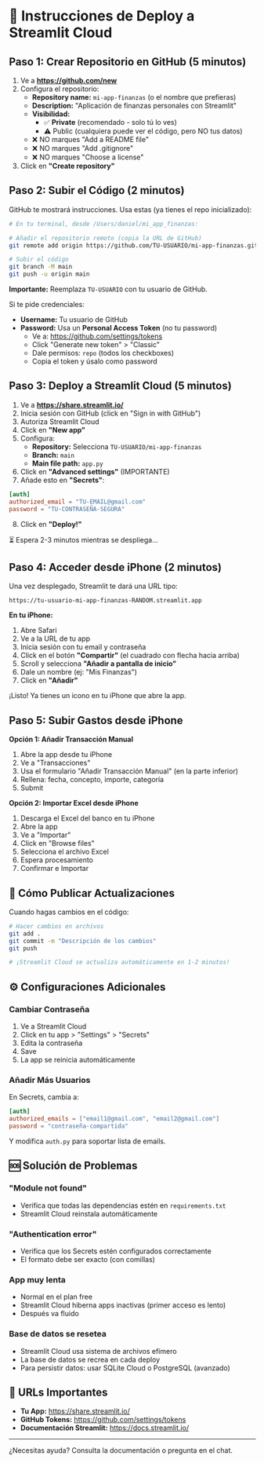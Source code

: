 # 🚀 Instrucciones de Deploy a Streamlit Cloud

## Paso 1: Crear Repositorio en GitHub (5 minutos)

1. Ve a **https://github.com/new**
2. Configura el repositorio:
   - **Repository name:** `mi-app-finanzas` (o el nombre que prefieras)
   - **Description:** "Aplicación de finanzas personales con Streamlit"
   - **Visibilidad:**
     - ✅ **Private** (recomendado - solo tú lo ves)
     - ⚠️ Public (cualquiera puede ver el código, pero NO tus datos)
   - ❌ NO marques "Add a README file"
   - ❌ NO marques "Add .gitignore"
   - ❌ NO marques "Choose a license"
3. Click en **"Create repository"**

## Paso 2: Subir el Código (2 minutos)

GitHub te mostrará instrucciones. Usa estas (ya tienes el repo inicializado):

```bash
# En tu terminal, desde /Users/daniel/mi_app_finanzas:

# Añadir el repositorio remoto (copia la URL de GitHub)
git remote add origin https://github.com/TU-USUARIO/mi-app-finanzas.git

# Subir el código
git branch -M main
git push -u origin main
```

**Importante:** Reemplaza `TU-USUARIO` con tu usuario de GitHub.

Si te pide credenciales:
- **Username:** Tu usuario de GitHub
- **Password:** Usa un **Personal Access Token** (no tu password)
  - Ve a: https://github.com/settings/tokens
  - Click "Generate new token" > "Classic"
  - Dale permisos: `repo` (todos los checkboxes)
  - Copia el token y úsalo como password

## Paso 3: Deploy a Streamlit Cloud (5 minutos)

1. Ve a **https://share.streamlit.io/**
2. Inicia sesión con GitHub (click en "Sign in with GitHub")
3. Autoriza Streamlit Cloud
4. Click en **"New app"**
5. Configura:
   - **Repository:** Selecciona `TU-USUARIO/mi-app-finanzas`
   - **Branch:** `main`
   - **Main file path:** `app.py`
6. Click en **"Advanced settings"** (IMPORTANTE)
7. Añade esto en **"Secrets"**:

```toml
[auth]
authorized_email = "TU-EMAIL@gmail.com"
password = "TU-CONTRASEÑA-SEGURA"
```

8. Click en **"Deploy!"**

⏳ Espera 2-3 minutos mientras se despliega...

## Paso 4: Acceder desde iPhone (2 minutos)

Una vez desplegado, Streamlit te dará una URL tipo:
```
https://tu-usuario-mi-app-finanzas-RANDOM.streamlit.app
```

**En tu iPhone:**

1. Abre Safari
2. Ve a la URL de tu app
3. Inicia sesión con tu email y contraseña
4. Click en el botón **"Compartir"** (el cuadrado con flecha hacia arriba)
5. Scroll y selecciona **"Añadir a pantalla de inicio"**
6. Dale un nombre (ej: "Mis Finanzas")
7. Click en **"Añadir"**

¡Listo! Ya tienes un icono en tu iPhone que abre la app.

## Paso 5: Subir Gastos desde iPhone

**Opción 1: Añadir Transacción Manual**
1. Abre la app desde tu iPhone
2. Ve a "Transacciones"
3. Usa el formulario "Añadir Transacción Manual" (en la parte inferior)
4. Rellena: fecha, concepto, importe, categoría
5. Submit

**Opción 2: Importar Excel desde iPhone**
1. Descarga el Excel del banco en tu iPhone
2. Abre la app
3. Ve a "Importar"
4. Click en "Browse files"
5. Selecciona el archivo Excel
6. Espera procesamiento
7. Confirmar e Importar

## 🔄 Cómo Publicar Actualizaciones

Cuando hagas cambios en el código:

```bash
# Hacer cambios en archivos
git add .
git commit -m "Descripción de los cambios"
git push

# ¡Streamlit Cloud se actualiza automáticamente en 1-2 minutos!
```

## ⚙️ Configuraciones Adicionales

### Cambiar Contraseña

1. Ve a Streamlit Cloud
2. Click en tu app > "Settings" > "Secrets"
3. Edita la contraseña
4. Save
5. La app se reinicia automáticamente

### Añadir Más Usuarios

En Secrets, cambia a:

```toml
[auth]
authorized_emails = ["email1@gmail.com", "email2@gmail.com"]
password = "contraseña-compartida"
```

Y modifica `auth.py` para soportar lista de emails.

## 🆘 Solución de Problemas

### "Module not found"
- Verifica que todas las dependencias estén en `requirements.txt`
- Streamlit Cloud reinstala automáticamente

### "Authentication error"
- Verifica que los Secrets estén configurados correctamente
- El formato debe ser exacto (con comillas)

### App muy lenta
- Normal en el plan free
- Streamlit Cloud hiberna apps inactivas (primer acceso es lento)
- Después va fluido

### Base de datos se resetea
- Streamlit Cloud usa sistema de archivos efímero
- La base de datos se recrea en cada deploy
- Para persistir datos: usar SQLite Cloud o PostgreSQL (avanzado)

## 📱 URLs Importantes

- **Tu App:** https://share.streamlit.io/
- **GitHub Tokens:** https://github.com/settings/tokens
- **Documentación Streamlit:** https://docs.streamlit.io/

---

¿Necesitas ayuda? Consulta la documentación o pregunta en el chat.
